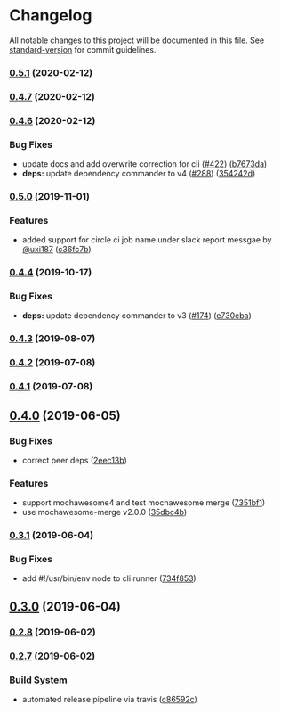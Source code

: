 # Changelog

All notable changes to this project will be documented in this file. See [standard-version](https://github.com/conventional-changelog/standard-version) for commit guidelines.

### [0.5.1](https://github.com/you54f/cypress-slack-reporter/compare/v0.4.7...v0.5.1) (2020-02-12)

### [0.4.7](https://github.com/you54f/cypress-slack-reporter/compare/v0.4.6...v0.4.7) (2020-02-12)

### [0.4.6](https://github.com/you54f/cypress-slack-reporter/compare/v0.5.0...v0.4.6) (2020-02-12)


### Bug Fixes

* update docs and add overwrite correction for cli ([#422](https://github.com/you54f/cypress-slack-reporter/issues/422)) ([b7673da](https://github.com/you54f/cypress-slack-reporter/commit/b7673da6e29ee2aa3f209de135c256a86ed563e3))
* **deps:** update dependency commander to v4 ([#288](https://github.com/you54f/cypress-slack-reporter/issues/288)) ([354242d](https://github.com/you54f/cypress-slack-reporter/commit/354242db7c0074a3983d51af89b9d7ddbd279053))

### [0.5.0](https://github.com/you54f/cypress-slack-reporter/compare/v0.4.4...v0.5.0) (2019-11-01)


### Features

* added support for circle ci job name under slack report messgae by [@uxi187](https://github.com/uxi187) ([c36fc7b](https://github.com/you54f/cypress-slack-reporter/commit/c36fc7b))

### [0.4.4](https://github.com/you54f/cypress-slack-reporter/compare/v0.4.3...v0.4.4) (2019-10-17)


### Bug Fixes

* **deps:** update dependency commander to v3 ([#174](https://github.com/you54f/cypress-slack-reporter/issues/174)) ([e730eba](https://github.com/you54f/cypress-slack-reporter/commit/e730eba))



### [0.4.3](https://github.com/you54f/cypress-slack-reporter/compare/v0.4.2...v0.4.3) (2019-08-07)



### [0.4.2](https://github.com/you54f/cypress-slack-reporter/compare/v0.4.1...v0.4.2) (2019-07-08)



### [0.4.1](https://github.com/you54f/cypress-slack-reporter/compare/v0.4.0...v0.4.1) (2019-07-08)



## [0.4.0](https://github.com/you54f/cypress-slack-reporter/compare/v0.3.1...v0.4.0) (2019-06-05)


### Bug Fixes

* correct peer deps ([2eec13b](https://github.com/you54f/cypress-slack-reporter/commit/2eec13b))


### Features

* support mochawesome4 and test mochawesome merge ([7351bf1](https://github.com/you54f/cypress-slack-reporter/commit/7351bf1))
* use mochawesome-merge v2.0.0 ([35dbc4b](https://github.com/you54f/cypress-slack-reporter/commit/35dbc4b))



### [0.3.1](https://github.com/you54f/cypress-slack-reporter/compare/v0.3.0...v0.3.1) (2019-06-04)


### Bug Fixes

* add #!/usr/bin/env node to cli runner ([734f853](https://github.com/you54f/cypress-slack-reporter/commit/734f853))



## [0.3.0](https://github.com/you54f/cypress-slack-reporter/compare/v0.2.6...v0.3.0) (2019-06-04)



### [0.2.8](https://github.com/you54f/cypress-slack-reporter/compare/v0.2.7...v0.2.8) (2019-06-02)



### [0.2.7](https://github.com/you54f/cypress-slack-reporter/compare/v0.2.6...v0.2.7) (2019-06-02)


### Build System

* automated release pipeline via travis ([c86592c](https://github.com/you54f/cypress-slack-reporter/commit/c86592c))
